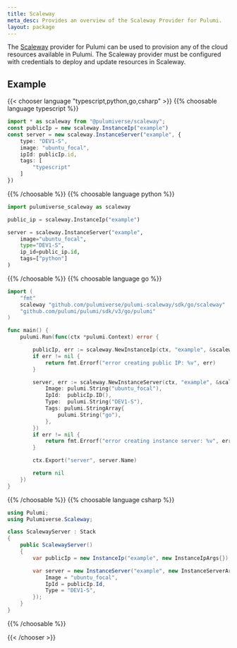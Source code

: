 ```yaml
---
title: Scaleway
meta_desc: Provides an overview of the Scaleway Provider for Pulumi.
layout: package
---
```


The [Scaleway](https://www.scaleway.com/) provider for Pulumi can be used to provision any of the cloud resources available in Pulumi.
The Scaleway provider must be configured with credentials to deploy and update resources in Scaleway.

## Example

{{< chooser language "typescript,python,go,csharp" >}}
{{% choosable language typescript %}}

```typescript
import * as scaleway from "@pulumiverse/scaleway";
const publicIp = new scaleway.InstanceIp("example")
const server = new scaleway.InstanceServer("example", {
    type: "DEV1-S",
    image: "ubuntu_focal",
    ipId: publicIp.id,
    tags: [
        "typescript"
    ]
})
```

{{% /choosable %}}
{{% choosable language python %}}

```python
import pulumiverse_scaleway as scaleway

public_ip = scaleway.InstanceIp("example")

server = scaleway.InstanceServer("example",
    image="ubuntu_focal",
    type="DEV1-S",
    ip_id=public_ip.id,
    tags=["python"]
)
```

{{% /choosable %}}
{{% choosable language go %}}

```go
import (
	"fmt"
	scaleway "github.com/pulumiverse/pulumi-scaleway/sdk/go/scaleway"
	"github.com/pulumi/pulumi/sdk/v3/go/pulumi"
)

func main() {
	pulumi.Run(func(ctx *pulumi.Context) error {

		publicIp, err := scaleway.NewInstanceIp(ctx, "example", &scaleway.InstanceIpArgs{})
		if err != nil {
			return fmt.Errorf("error creating public IP: %v", err)
		}

		server, err := scaleway.NewInstanceServer(ctx, "example", &scaleway.InstanceServerArgs{
			Image: pulumi.String("ubuntu_focal"),
			IpId:  publicIp.ID(),
			Type:  pulumi.String("DEV1-S"),
			Tags: pulumi.StringArray{
				pulumi.String("go"),
			},
		})
		if err != nil {
			return fmt.Errorf("error creating instance server: %v", err)
		}

		ctx.Export("server", server.Name)

		return nil
	})
}
```

{{% /choosable %}}
{{% choosable language csharp %}}

```csharp
using Pulumi;
using Pulumiverse.Scaleway;

class ScalewayServer : Stack
{
    public ScalewayServer()
    {
        var publicIp = new InstanceIp("example", new InstanceIpArgs{});

        var server = new InstanceServer("example", new InstanceServerArgs{
            Image = "ubuntu_focal",
            IpId = publicIp.Id,
            Type = "DEV1-S",
        });
    }
}
```

{{% /choosable %}}

{{< /chooser >}}
